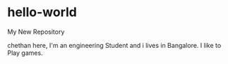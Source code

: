 # hello-world
My New Repository

chethan here, I'm an engineering Student and i lives in Bangalore.
I like to Play games.
